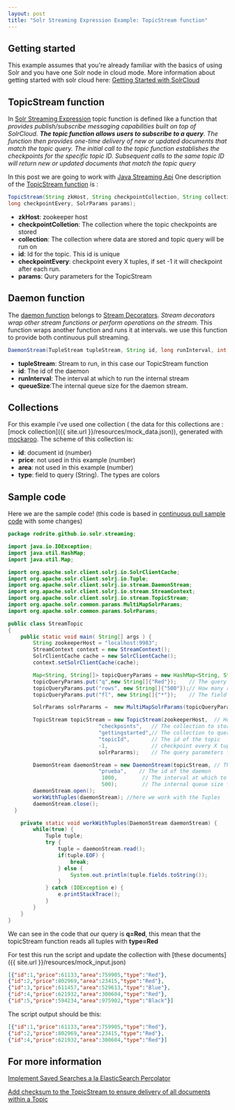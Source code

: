 ```yaml
---
layout: post
title: "Solr Streaming Expression Example: TopicStream function"
---
```


## Getting started ##
This example assumes that you're already familiar with the basics of using Solr and you have one Solr node in cloud mode.
More information about getting started with solr cloud here: [Getting Started with SolrCloud](https://cwiki.apache.org/confluence/display/solr/Getting+Started+with+SolrCloud)


## TopicStream function ##
In [Solr Streaming Expression](https://cwiki.apache.org/confluence/display/solr/Streaming+Expressions#StreamingExpressions-topic) topic function is defined like a function that *provides publish/subscribe messaging capabilities built on top of SolrCloud. **The topic function allows users to subscribe to a query**. The function then provides one-time delivery of new or updated documents that match the topic query. The initial call to the topic function establishes the checkpoints for the specific topic ID. Subsequent calls to the same topic ID will return new or updated documents that match the topic query*

In this post we are going to work with [Java Streaming Api](http://lucene.apache.org/solr/6_1_0/solr-solrj/org/apache/solr/client/solrj/io/stream/package-summary.html)
One description of the [TopicStream function](http://lucene.apache.org/solr/6_1_0/solr-solrj/org/apache/solr/client/solrj/io/stream/TopicStream.html) is :

```java
TopicStream(String zkHost, String checkpointCollection, String collection, String id,
long checkpointEvery, SolrParams params);
```
- **zkHost**: zookeeper host
- **checkpointColletion**: The collection where the topic checkpoints are stored
- **collection**: The collection where data are stored and topic query will be run on
- **id**: Id for the topic. This id is unique
- **checkpointEvery**: checkpoint every X tuples, if set -1 it will checkpoint after each run.
- **params**: Qury parameters for the TopicStream

## Daemon function ##

The [daemon function](https://cwiki.apache.org/confluence/display/solr/Streaming+Expressions#StreamingExpressions-daemon) belongs to [Stream Decorators](https://cwiki.apache.org/confluence/display/solr/Streaming+Expressions#StreamingExpressions-StreamDecorators). *Stream decorators wrap other stream functions or perform operations on the stream.*  This function wraps another function and runs it at intervals. we use this function to provide both continuous pull streaming.

```java
DaemonStream(TupleStream tupleStream, String id, long runInterval, int queueSize);
```
- **tupleStream**: Stream to run, in this case our TopicStream function
- **id**: The id of the daemon
- **runInterval**: The interval at which to run the internal stream
- **queueSize**:The internal queue size for the daemon stream.

## Collections ##

For this example i've used one collection ( the data for this collections are : [mock collection]({{ site.url }}/resources/mock_data.json)), generated with [mockaroo](https://www.mockaroo.com/).
The scheme of this collection is:

- **id**: document id (number)
- **price**: not used in this example (number)
- **area**: not used in this example (number)
- **type**: field to query (String). The types are colors

## Sample code ##
Here we are the sample code! (this code is based in [continuous pull sample code](https://cwiki.apache.org/confluence/display/solr/Streaming+Expressions#StreamingExpressions-daemon) with some changes)

```java
package rodrite.github.io.solr.streaming;

import java.io.IOException;
import java.util.HashMap;
import java.util.Map;

import org.apache.solr.client.solrj.io.SolrClientCache;
import org.apache.solr.client.solrj.io.Tuple;
import org.apache.solr.client.solrj.io.stream.DaemonStream;
import org.apache.solr.client.solrj.io.stream.StreamContext;
import org.apache.solr.client.solrj.io.stream.TopicStream;
import org.apache.solr.common.params.MultiMapSolrParams;
import org.apache.solr.common.params.SolrParams;

public class StreamTopic
{
    public static void main( String[] args ) {
    	String zookeeperHost = "localhost:9983";
    	StreamContext context = new StreamContext();
  		SolrClientCache cache = new SolrClientCache();
  		context.setSolrClientCache(cache);

		Map<String, String[]> topicQueryParams = new HashMap<String, String[]>();
		topicQueryParams.put("q",new String[]{"Red"});    // The query for the topic
		topicQueryParams.put("rows", new String[]{"500"});// How many rows to fetch during each run
		topicQueryParams.put("fl", new String[]{"*"});    // The field list to return with the documents

		SolrParams solrPararms =  new MultiMapSolrParams(topicQueryParams);

		TopicStream topicStream = new TopicStream(zookeeperHost,  // Host address for the zookeeper
                             "checkpoints",   // The collection to store the topic checkpoints
                             "gettingstarted",// The collection to query for the topic records
                             "topicId",       // The id of the topic
                             -1,              // checkpoint every X tuples, if set -1 it will checkpoin after each run.
                             solrPararms);    // The query parameters for the TopicStream

		DaemonStream daemonStream = new DaemonStream(topicStream, // The underlying stream to run.
                             "prueba",    // The id of the daemon
                              1000,        // The interval at which to run the internal stream
                              500);        // The internal queue size for the daemon stream. Tuples will be placed in the daemonStream.setStreamContext(context);
		daemonStream.open();
		workWithTuples(daemonStream); //here we work with the Tuples
		daemonStream.close();
  }

	private static void workWithTuples(DaemonStream daemonStream) {
		while(true) {
		    Tuple tuple;
			try {
				tuple = daemonStream.read();
			    if(tuple.EOF) {
			        break;
			    } else {
			        System.out.println(tuple.fields.toString());
			    }
			} catch (IOException e) {
				e.printStackTrace();
			}
		}
	}
}
```

We can see in the code that our query is **q=Red**, this mean that the topicStream function reads all tuples with **type=Red**

For test this run the script and update the collection with [these documents]({{ site.url }}/resources/mock_input.json)

```json
[{"id":1,"price":61133,"area":759905,"type":"Red"},
{"id":2,"price":802969,"area":23415,"type":"Red"},
{"id":3,"price":611457,"area":529613,"type":"Blue"},
{"id":4,"price":621932,"area":300604,"type":"Red"},
{"id":5,"price":594234,"area":975902,"type":"Black"}]
```

The script output should be this:

```json
[{"id":1,"price":61133,"area":759905,"type":"Red"},
{"id":2,"price":802969,"area":23415,"type":"Red"},
{"id":4,"price":621932,"area":300604,"type":"Red"}]
```

## For more information ##

[Implement Saved Searches a la ElasticSearch Percolator](https://issues.apache.org/jira/browse/SOLR-4587)

[Add checksum to the TopicStream to ensure delivery of all documents within a Topic](https://issues.apache.org/jira/browse/SOLR-8709)
